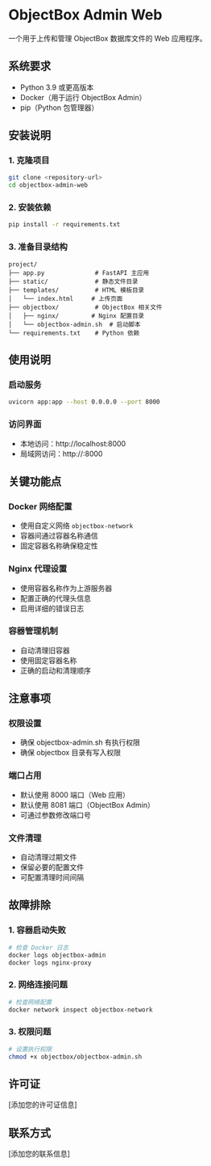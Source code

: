 # ObjectBox Admin Web

一个用于上传和管理 ObjectBox 数据库文件的 Web 应用程序。

## 系统要求

- Python 3.9 或更高版本
- Docker（用于运行 ObjectBox Admin）
- pip（Python 包管理器）

## 安装说明

### 1. 克隆项目
```bash
git clone <repository-url>
cd objectbox-admin-web
```

### 2. 安装依赖
```bash
pip install -r requirements.txt
```

### 3. 准备目录结构
```
project/
├── app.py              # FastAPI 主应用
├── static/             # 静态文件目录
├── templates/          # HTML 模板目录
│   └── index.html     # 上传页面
├── objectbox/          # ObjectBox 相关文件
│   ├── nginx/         # Nginx 配置目录
│   └── objectbox-admin.sh  # 启动脚本
└── requirements.txt    # Python 依赖
```

## 使用说明

### 启动服务
```bash
uvicorn app:app --host 0.0.0.0 --port 8000
```

### 访问界面
- 本地访问：http://localhost:8000
- 局域网访问：http://<your-ip>:8000

## 关键功能点

### Docker 网络配置
- 使用自定义网络 `objectbox-network`
- 容器间通过容器名称通信
- 固定容器名称确保稳定性

### Nginx 代理设置
- 使用容器名称作为上游服务器
- 配置正确的代理头信息
- 启用详细的错误日志

### 容器管理机制
- 自动清理旧容器
- 使用固定容器名称
- 正确的启动和清理顺序

## 注意事项

### 权限设置
- 确保 objectbox-admin.sh 有执行权限
- 确保 objectbox 目录有写入权限

### 端口占用
- 默认使用 8000 端口（Web 应用）
- 默认使用 8081 端口（ObjectBox Admin）
- 可通过参数修改端口号

### 文件清理
- 自动清理过期文件
- 保留必要的配置文件
- 可配置清理时间间隔

## 故障排除

### 1. 容器启动失败
```bash
# 检查 Docker 日志
docker logs objectbox-admin
docker logs nginx-proxy
```

### 2. 网络连接问题
```bash
# 检查网络配置
docker network inspect objectbox-network
```

### 3. 权限问题
```bash
# 设置执行权限
chmod +x objectbox/objectbox-admin.sh
```

## 许可证

[添加您的许可证信息]

## 联系方式

[添加您的联系信息]
